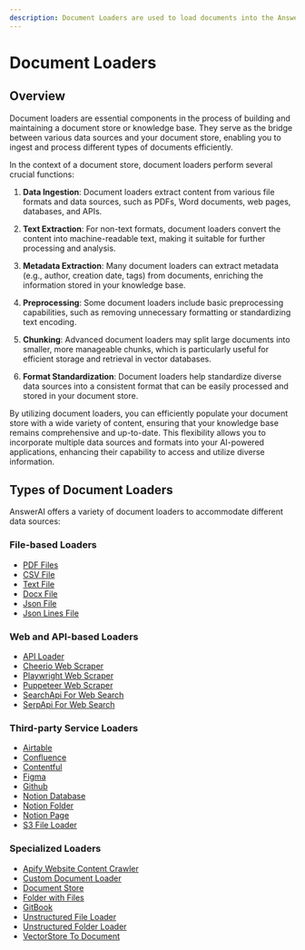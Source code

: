 ```yaml
---
description: Document Loaders are used to load documents into the AnswerAI knowledge base.
---
```


# Document Loaders

## Overview

Document loaders are essential components in the process of building and maintaining a document store or knowledge base. They serve as the bridge between various data sources and your document store, enabling you to ingest and process different types of documents efficiently.

In the context of a document store, document loaders perform several crucial functions:

1. **Data Ingestion**: Document loaders extract content from various file formats and data sources, such as PDFs, Word documents, web pages, databases, and APIs.

2. **Text Extraction**: For non-text formats, document loaders convert the content into machine-readable text, making it suitable for further processing and analysis.

3. **Metadata Extraction**: Many document loaders can extract metadata (e.g., author, creation date, tags) from documents, enriching the information stored in your knowledge base.

4. **Preprocessing**: Some document loaders include basic preprocessing capabilities, such as removing unnecessary formatting or standardizing text encoding.

5. **Chunking**: Advanced document loaders may split large documents into smaller, more manageable chunks, which is particularly useful for efficient storage and retrieval in vector databases.

6. **Format Standardization**: Document loaders help standardize diverse data sources into a consistent format that can be easily processed and stored in your document store.

By utilizing document loaders, you can efficiently populate your document store with a wide variety of content, ensuring that your knowledge base remains comprehensive and up-to-date. This flexibility allows you to incorporate multiple data sources and formats into your AI-powered applications, enhancing their capability to access and utilize diverse information.

## Types of Document Loaders

AnswerAI offers a variety of document loaders to accommodate different data sources:

### File-based Loaders

-   [PDF Files](../chatflows/document-loaders/pdf-file.md)
-   [CSV File](../chatflows/document-loaders/csv-file.md)
-   [Text File](../chatflows/document-loaders/text-file.md)
-   [Docx File](../chatflows/document-loaders/docx-file.md)
-   [Json File](../chatflows/document-loaders/json-file.md)
-   [Json Lines File](../chatflows/document-loaders/json-lines-file.md)

### Web and API-based Loaders

-   [API Loader](../chatflows/document-loaders/api-loader.md)
-   [Cheerio Web Scraper](../chatflows/document-loaders/cheerio-web-scraper.md)
-   [Playwright Web Scraper](../chatflows/document-loaders/playwright-web-scraper.md)
-   [Puppeteer Web Scraper](../chatflows/document-loaders/puppeteer-web-scraper.md)
-   [SearchApi For Web Search](../chatflows/document-loaders/searchapi-for-web-search.md)
-   [SerpApi For Web Search](../chatflows/document-loaders/serpapi-for-web-search.md)

### Third-party Service Loaders

-   [Airtable](../chatflows/document-loaders/airtable.md)
-   [Confluence](../chatflows/document-loaders/confluence.md)
-   [Contentful](../chatflows/document-loaders/contentful.md)
-   [Figma](../chatflows/document-loaders/figma.md)
-   [Github](../chatflows/document-loaders/github.md)
-   [Notion Database](../chatflows/document-loaders/notion-database.md)
-   [Notion Folder](../chatflows/document-loaders/notion-folder.md)
-   [Notion Page](../chatflows/document-loaders/notion-page.md)
-   [S3 File Loader](../chatflows/document-loaders/s3-file-loader.md)

### Specialized Loaders

-   [Apify Website Content Crawler](../chatflows/document-loaders/apify-website-content-crawler.md)
-   [Custom Document Loader](../chatflows/document-loaders/custom-document-loader.md)
-   [Document Store](../chatflows/document-loaders/document-store.md)
-   [Folder with Files](../chatflows/document-loaders/folder-with-files.md)
-   [GitBook](../chatflows/document-loaders/gitbook.md)
-   [Unstructured File Loader](../chatflows/document-loaders/unstructured-file-loader.md)
-   [Unstructured Folder Loader](../chatflows/document-loaders/unstructured-folder-loader.md)
-   [VectorStore To Document](../chatflows/document-loaders/vectorstore-to-document.md)
